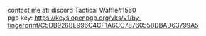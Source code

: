 contact me at: discord Tactical Waffle#1560 <br>
pgp key: https://keys.openpgp.org/vks/v1/by-fingerprint/C5DB926BE996C4CF1A6CC78760558DBAD63799A5

<!--
**xXTacticalWaffleXx/xXTacticalWaffleXx** is a ✨ _special_ ✨ repository because its `README.md` (this file) appears on your GitHub profile.

Here are some ideas to get you started:

- 🔭 I’m currently working on ...
- 🌱 I’m currently learning ...
- 👯 I’m looking to collaborate on ...
- 🤔 I’m looking for help with ...
- 💬 Ask me about ...
- 📫 How to reach me: ...
- 😄 Pronouns: ...
- ⚡ Fun fact: ...
-->
